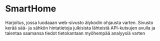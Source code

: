 # SmartHome
Harjoitus, jossa luodaaan web-sivusto älykodin ohjausta varten. Sivusto kerää sää- ja sähkön hintatietoja julkisista lähteistä API-kutsujen avulla ja talentaa saamansa tiedot tietokantaan myöhempää analyysiä varten
